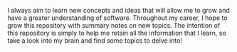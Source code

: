 I always aim to learn new concepts and ideas that will allow me to grow and have a greater understanding of software. Throughout my career, I hope to grow this repository with summary notes on new topics. The intention of this repository is simply to help me retain all the information that I learn, so take a look into my brain and find some topics to delve into!
